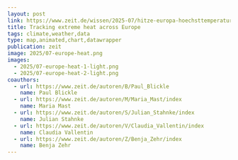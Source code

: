```yaml
---
layout: post
link: https://www.zeit.de/wissen/2025-07/hitze-europa-hoechsttemperaturen-vergleich-daten
title: Tracking extreme heat across Europe
tags: climate,weather,data
type: map,animated,chart,datawrapper
publication: zeit
image: 2025/07-europe-heat.png
images:
  - 2025/07-europe-heat-1-light.png
  - 2025/07-europe-heat-2-light.png
coauthors:
  - url: https://www.zeit.de/autoren/B/Paul_Blickle
    name: Paul Blickle
  - url: https://www.zeit.de/autoren/M/Maria_Mast/index
    name: Maria Mast
  - url: https://www.zeit.de/autoren/S/Julian_Stahnke/index
    name: Julian Stahnke
  - url: https://www.zeit.de/autoren/V/Claudia_Vallentin/index
    name: Claudia Vallentin
  - url: https://www.zeit.de/autoren/Z/Benja_Zehr/index
    name: Benja Zehr
---
```


